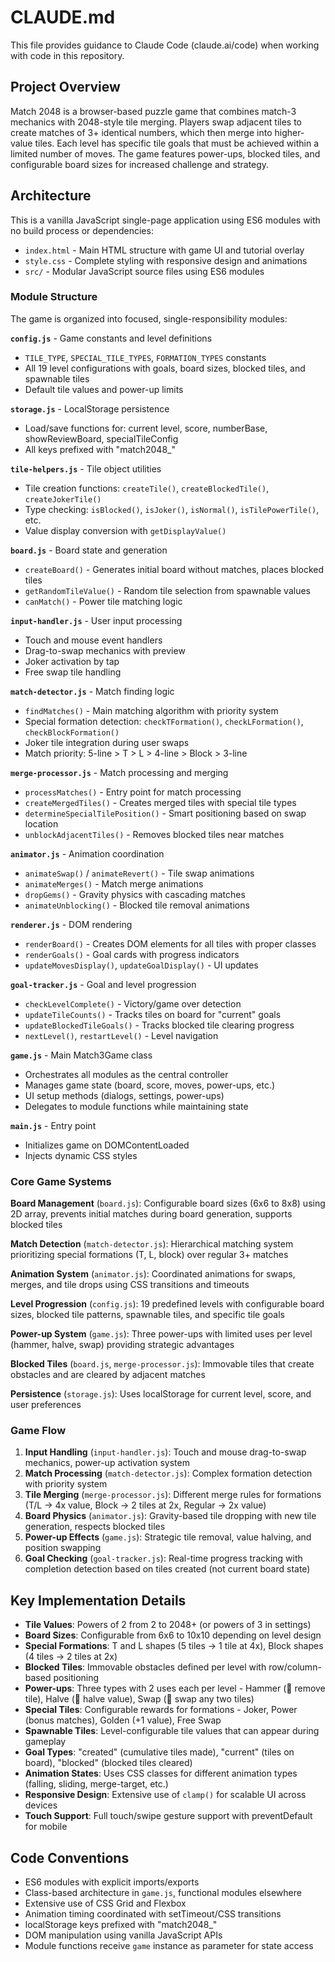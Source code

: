 # CLAUDE.md

This file provides guidance to Claude Code (claude.ai/code) when working with code in this repository.

## Project Overview

Match 2048 is a browser-based puzzle game that combines match-3 mechanics with 2048-style tile merging. Players swap adjacent tiles to create matches of 3+ identical numbers, which then merge into higher-value tiles. Each level has specific tile goals that must be achieved within a limited number of moves. The game features power-ups, blocked tiles, and configurable board sizes for increased challenge and strategy.

## Architecture

This is a vanilla JavaScript single-page application using ES6 modules with no build process or dependencies:

- `index.html` - Main HTML structure with game UI and tutorial overlay
- `style.css` - Complete styling with responsive design and animations
- `src/` - Modular JavaScript source files using ES6 modules

### Module Structure

The game is organized into focused, single-responsibility modules:

**`config.js`** - Game constants and level definitions
- `TILE_TYPE`, `SPECIAL_TILE_TYPES`, `FORMATION_TYPES` constants
- All 19 level configurations with goals, board sizes, blocked tiles, and spawnable tiles
- Default tile values and power-up limits

**`storage.js`** - LocalStorage persistence
- Load/save functions for: current level, score, numberBase, showReviewBoard, specialTileConfig
- All keys prefixed with "match2048_"

**`tile-helpers.js`** - Tile object utilities
- Tile creation functions: `createTile()`, `createBlockedTile()`, `createJokerTile()`
- Type checking: `isBlocked()`, `isJoker()`, `isNormal()`, `isTilePowerTile()`, etc.
- Value display conversion with `getDisplayValue()`

**`board.js`** - Board state and generation
- `createBoard()` - Generates initial board without matches, places blocked tiles
- `getRandomTileValue()` - Random tile selection from spawnable values
- `canMatch()` - Power tile matching logic

**`input-handler.js`** - User input processing
- Touch and mouse event handlers
- Drag-to-swap mechanics with preview
- Joker activation by tap
- Free swap tile handling

**`match-detector.js`** - Match finding logic
- `findMatches()` - Main matching algorithm with priority system
- Special formation detection: `checkTFormation()`, `checkLFormation()`, `checkBlockFormation()`
- Joker tile integration during user swaps
- Match priority: 5-line > T > L > 4-line > Block > 3-line

**`merge-processor.js`** - Match processing and merging
- `processMatches()` - Entry point for match processing
- `createMergedTiles()` - Creates merged tiles with special tile types
- `determineSpecialTilePosition()` - Smart positioning based on swap location
- `unblockAdjacentTiles()` - Removes blocked tiles near matches

**`animator.js`** - Animation coordination
- `animateSwap()` / `animateRevert()` - Tile swap animations
- `animateMerges()` - Match merge animations
- `dropGems()` - Gravity physics with cascading matches
- `animateUnblocking()` - Blocked tile removal animations

**`renderer.js`** - DOM rendering
- `renderBoard()` - Creates DOM elements for all tiles with proper classes
- `renderGoals()` - Goal cards with progress indicators
- `updateMovesDisplay()`, `updateGoalDisplay()` - UI updates

**`goal-tracker.js`** - Goal and level progression
- `checkLevelComplete()` - Victory/game over detection
- `updateTileCounts()` - Tracks tiles on board for "current" goals
- `updateBlockedTileGoals()` - Tracks blocked tile clearing progress
- `nextLevel()`, `restartLevel()` - Level navigation

**`game.js`** - Main Match3Game class
- Orchestrates all modules as the central controller
- Manages game state (board, score, moves, power-ups, etc.)
- UI setup methods (dialogs, settings, power-ups)
- Delegates to module functions while maintaining state

**`main.js`** - Entry point
- Initializes game on DOMContentLoaded
- Injects dynamic CSS styles

### Core Game Systems

**Board Management** (`board.js`): Configurable board sizes (6x6 to 8x8) using 2D array, prevents initial matches during board generation, supports blocked tiles

**Match Detection** (`match-detector.js`): Hierarchical matching system prioritizing special formations (T, L, block) over regular 3+ matches

**Animation System** (`animator.js`): Coordinated animations for swaps, merges, and tile drops using CSS transitions and timeouts

**Level Progression** (`config.js`): 19 predefined levels with configurable board sizes, blocked tile patterns, spawnable tiles, and specific tile goals

**Power-up System** (`game.js`): Three power-ups with limited uses per level (hammer, halve, swap) providing strategic advantages

**Blocked Tiles** (`board.js`, `merge-processor.js`): Immovable tiles that create obstacles and are cleared by adjacent matches

**Persistence** (`storage.js`): Uses localStorage for current level, score, and user preferences

### Game Flow

1. **Input Handling** (`input-handler.js`): Touch and mouse drag-to-swap mechanics, power-up activation system
2. **Match Processing** (`match-detector.js`): Complex formation detection with priority system
3. **Tile Merging** (`merge-processor.js`): Different merge rules for formations (T/L → 4x value, Block → 2 tiles at 2x, Regular → 2x value)
4. **Board Physics** (`animator.js`): Gravity-based tile dropping with new tile generation, respects blocked tiles
5. **Power-up Effects** (`game.js`): Strategic tile removal, value halving, and position swapping
6. **Goal Checking** (`goal-tracker.js`): Real-time progress tracking with completion detection based on tiles created (not current board state)

## Key Implementation Details

- **Tile Values**: Powers of 2 from 2 to 2048+ (or powers of 3 in settings)
- **Board Sizes**: Configurable from 6x6 to 10x10 depending on level design
- **Special Formations**: T and L shapes (5 tiles → 1 tile at 4x), Block shapes (4 tiles → 2 tiles at 2x)
- **Blocked Tiles**: Immovable obstacles defined per level with row/column-based positioning
- **Power-ups**: Three types with 2 uses each per level - Hammer (🔨 remove tile), Halve (🖖 halve value), Swap (🔄 swap any two tiles)
- **Special Tiles**: Configurable rewards for formations - Joker, Power (bonus matches), Golden (+1 value), Free Swap
- **Spawnable Tiles**: Level-configurable tile values that can appear during gameplay
- **Goal Types**: "created" (cumulative tiles made), "current" (tiles on board), "blocked" (blocked tiles cleared)
- **Animation States**: Uses CSS classes for different animation types (falling, sliding, merge-target, etc.)
- **Responsive Design**: Extensive use of `clamp()` for scalable UI across devices
- **Touch Support**: Full touch/swipe gesture support with preventDefault for mobile

## Code Conventions

- ES6 modules with explicit imports/exports
- Class-based architecture in `game.js`, functional modules elsewhere
- Extensive use of CSS Grid and Flexbox
- Animation timing coordinated with setTimeout/CSS transitions
- localStorage keys prefixed with "match2048_"
- DOM manipulation using vanilla JavaScript APIs
- Module functions receive `game` instance as parameter for state access
